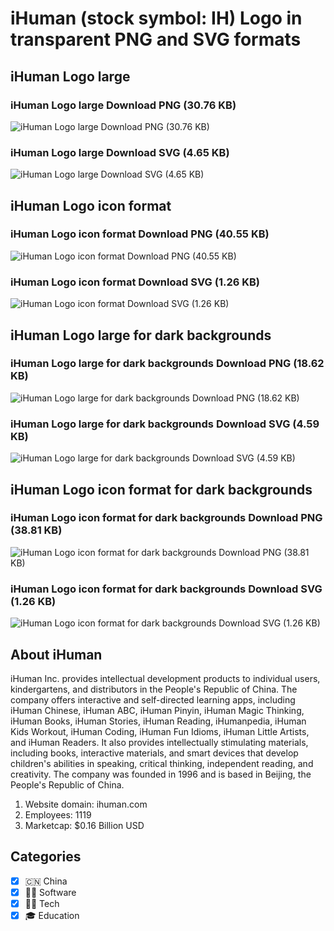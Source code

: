 # iHuman (stock symbol: IH) Logo in transparent PNG and SVG formats

## iHuman Logo large

### iHuman Logo large Download PNG (30.76 KB)

![iHuman Logo large Download PNG (30.76 KB)](/img/orig/IH_BIG-e94423f9.png)

### iHuman Logo large Download SVG (4.65 KB)

![iHuman Logo large Download SVG (4.65 KB)](/img/orig/IH_BIG-9711edb4.svg)

## iHuman Logo icon format

### iHuman Logo icon format Download PNG (40.55 KB)

![iHuman Logo icon format Download PNG (40.55 KB)](/img/orig/IH-09b899ed.png)

### iHuman Logo icon format Download SVG (1.26 KB)

![iHuman Logo icon format Download SVG (1.26 KB)](/img/orig/IH-5381b50b.svg)

## iHuman Logo large for dark backgrounds

### iHuman Logo large for dark backgrounds Download PNG (18.62 KB)

![iHuman Logo large for dark backgrounds Download PNG (18.62 KB)](/img/orig/IH_BIG.D-66cf8187.png)

### iHuman Logo large for dark backgrounds Download SVG (4.59 KB)

![iHuman Logo large for dark backgrounds Download SVG (4.59 KB)](/img/orig/IH_BIG.D-8fb833f9.svg)

## iHuman Logo icon format for dark backgrounds

### iHuman Logo icon format for dark backgrounds Download PNG (38.81 KB)

![iHuman Logo icon format for dark backgrounds Download PNG (38.81 KB)](/img/orig/IH.D-8a850cf3.png)

### iHuman Logo icon format for dark backgrounds Download SVG (1.26 KB)

![iHuman Logo icon format for dark backgrounds Download SVG (1.26 KB)](/img/orig/IH.D-10e85968.svg)

## About iHuman

iHuman Inc. provides intellectual development products to individual users, kindergartens, and distributors in the People's Republic of China. The company offers interactive and self-directed learning apps, including iHuman Chinese, iHuman ABC, iHuman Pinyin, iHuman Magic Thinking, iHuman Books, iHuman Stories, iHuman Reading, iHumanpedia, iHuman Kids Workout, iHuman Coding, iHuman Fun Idioms, iHuman Little Artists, and iHuman Readers. It also provides intellectually stimulating materials, including books, interactive materials, and smart devices that develop children's abilities in speaking, critical thinking, independent reading, and creativity. The company was founded in 1996 and is based in Beijing, the People's Republic of China.

1. Website domain: ihuman.com
2. Employees: 1119
3. Marketcap: $0.16 Billion USD


## Categories
- [x] 🇨🇳 China
- [x] 👨‍💻 Software
- [x] 👩‍💻 Tech
- [x] 🎓 Education
